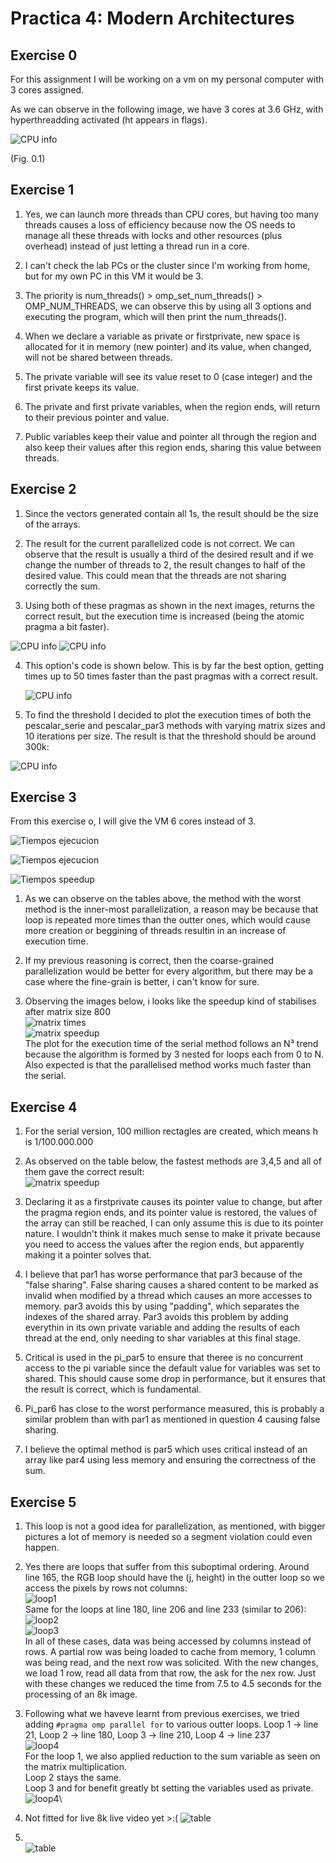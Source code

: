 # Practica 4: Modern Architectures

## Exercise 0

For this assignment I will be working on a vm on my personal computer with 3 cores assigned.

As we can observe in the following image, we have 3 cores at 3.6 GHz, with hyperthreadding activated (ht appears in flags).

![CPU info](ejercicio0/captura_cpu.png)

(Fig. 0.1)

## Exercise 1

1. Yes, we can launch more threads than CPU cores, but having too many threads causes a loss of efficiency because now the OS needs to manage all these threads with locks and other resources (plus overhead) instead of just letting a thread run in a core.

2. I can't check the lab PCs or the cluster since I'm working from home, but for my own PC in this VM it would be 3.

3. The priority is num_threads() > omp_set_num_threads() > OMP_NUM_THREADS, we can observe this by using all 3 options and executing the program, which will then print the num_threads().

4. When we declare a variable as private or firstprivate, new space is allocated for it in memory (new pointer) and its value, when changed, will not be shared between threads.

5. The private variable will see its value reset to 0 (case integer) and the first private keeps its value.

6. The private and first private variables, when the region ends, will return to their previous pointer and value.

7. Public variables keep their value and pointer all through the region and also keep their values after this region ends, sharing this value between threads.

## Exercise 2

1. Since the vectors generated contain all 1s, the result should be the size of the arrays.

2. The result for the current parallelized code is not correct. We can observe that the result is usually a third of the desired result and if we change the number of threads to 2, the result changes to half of the desired value. This could mean that the threads are not sharing correctly the sum.

3. Using both of these pragmas as shown in the next images, returns the correct result, but the execution time is increased (being the atomic pragma a bit faster).

![CPU info](ejercicio2/capturas/captura_atomic.png)
![CPU info](ejercicio2/capturas/captura_critical.png)

4. This option's code is shown below. This is by far the best option, getting times up to 50 times faster than the past pragmas with a correct result.

    ![CPU info](ejercicio2/capturas/captura_reduction.png)

5. To find the threshold I decided to plot the execution times of both the pescalar_serie and pescalar_par3 methods with varying matrix sizes and 10 iterations per size. The result is that the threshold should be around 300k:

![CPU info](ejercicio2/capturas/vector_mul_N.png)

## Exercise 3

From this exercise o, I will give the VM 6 cores instead of 3.

![Tiempos ejecucion](ejercicio3/capturas/matrix_mul_methods.png)

![Tiempos ejecucion](ejercicio3/capturas/tiempos_ejecucion.png)

![Tiempos speedup](ejercicio3/capturas/tiempos_speedup.png)

1. As we can observe on the tables above, the method with the worst method is the inner-most parallelization, a reason may be because that loop is repeated more times than the outter ones, which would cause more creation or beggining of threads resultin in an increase of execution time.

2. If my previous reasoning is correct, then the coarse-grained parallelization would be better for every algorithm, but there may be a case where the fine-grain is better, i can't know for sure.

3. Observing the images below, i looks like the speedup kind of stabilises after matrix size 800\
![matrix times](ejercicio3/capturas/matrix_mul_times_meth3.png)\
![matrix speedup](ejercicio3/capturas/matrix_mul_speedup.png)\
The plot for the execution time of the serial method follows an N³ trend because the algorithm is formed by 3 nested for loops each from 0 to N. Also expected is that the parallelised method works much faster than the serial. 

## Exercise 4

1. For the serial version, 100 million rectagles are created, which means h is 1/100.000.000

2. As observed on the table below, the fastest methods are 3,4,5 and all of them gave the correct result:\
![matrix speedup](ejercicio4/capturas/time_res_speedup.png)

3. Declaring it as a firstprivate causes its pointer value to change, but after the pragma region ends, and its pointer value is restored, the values of the array can still be reached, I can only assume this is due to its pointer nature. I wouldn't think it makes much sense to make it private because you need to access the values after the region ends, but apparently making it a pointer solves that.

4. I believe that par1 has worse performance that par3 because of the "false sharing". False sharing causes a shared content to be marked as invalid when modified by a thread which causes an more accesses to memory. par3 avoids this by using "padding", which separates the indexes of the shared array. Par3 avoids this problem by adding everythin in its own private variable and adding the results of each thread at the end, only needing to shar variables at this final stage.

5. Critical is used in the pi_par5 to ensure that theree is no concurrent access to the pi variable since the default value for variables was set to shared. This should cause some drop in performance, but it ensures that the result is correct, which is fundamental.

6. Pi_par6 has close to the worst performance measured, this is probably a similar problem than with par1 as mentioned in question 4 causing false sharing.

7. I believe the optimal method is par5 which uses critical instead of an array like par4 using less memory and ensuring the correctness of the sum.

## Exercise 5

1. This loop is not a good idea for parallelization, as mentioned, with bigger pictures a lot of memory is needed so a segment violation could even happen.

2. Yes there are loops that suffer from this suboptimal ordering. Around line 165, the RGB loop should have the (j, height) in the outter loop so we access the pixels by rows not columns:\
![loop1](ejercicio5/capturas/loop163.png)\
Same for the loops at line 180, line 206 and line 233 (similar to 206):\
![loop2](ejercicio5/capturas/loop180.png)\
![loop3](ejercicio5/capturas/loop206.png)\
In all of these cases, data was being accessed by columns instead of rows. A partial row was being loaded to cache from memory, 1 column was being read, and the next row was solicited. With the new changes, we load 1 row, read all data from that row, the ask for the nex row. Just with these changes we reduced the time from 7.5 to 4.5 seconds for the processing of an 8k image.

3. Following what we haveve learnt from previous exercises, we tried adding `#pragma omp parallel for` to various outter loops. Loop 1 -> line 21, Loop 2 -> line 180, Loop 3 -> line 210, Loop 4 -> line 237\
![loop4](ejercicio5/capturas/loop_pragma_1.png)\
For the loop 1, we also applied reduction to the sum variable as seen on the matrix multiplication.\
Loop 2 stays the same.\
Loop 3 and for benefit greatly bt setting the variables used as private.\
![loop4](ejercicio5/capturas/loop_pragma_3.png)\
 
4. Not fitted for live 8k live video yet >:(
![table](ejercicio5/capturas/table_q4.png)

5. \
![table](ejercicio5/capturas/table_O3.png)